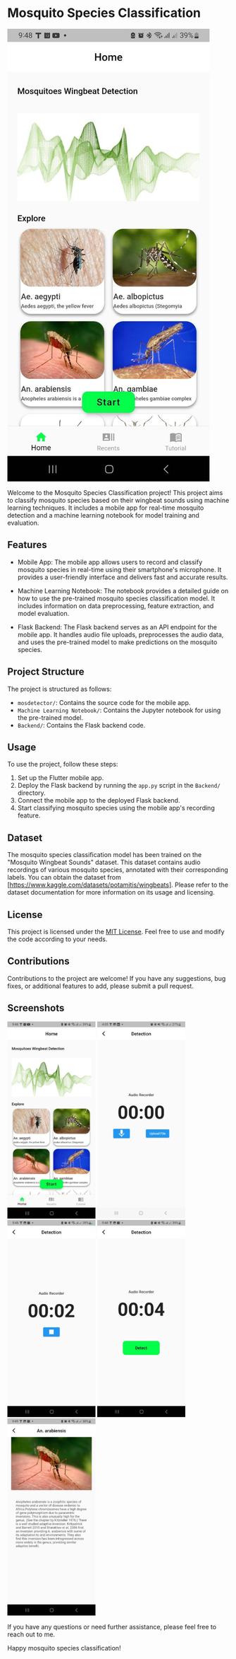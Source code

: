 # Mosquito Species Classification

![Screenshot](mosdetector/Screenshots/Home.jpg)

Welcome to the Mosquito Species Classification project! This project aims to classify mosquito species based on their wingbeat sounds using machine learning techniques. It includes a mobile app for real-time mosquito detection and a machine learning notebook for model training and evaluation.

## Features

- Mobile App: The mobile app allows users to record and classify mosquito species in real-time using their smartphone's microphone. It provides a user-friendly interface and delivers fast and accurate results.

- Machine Learning Notebook: The notebook provides a detailed guide on how to use the pre-trained mosquito species classification model. It includes information on data preprocessing, feature extraction, and model evaluation.

- Flask Backend: The Flask backend serves as an API endpoint for the mobile app. It handles audio file uploads, preprocesses the audio data, and uses the pre-trained model to make predictions on the mosquito species.

## Project Structure

The project is structured as follows:

- `mosdetector/`: Contains the source code for the mobile app.
- `Machine Learning Notebook/`: Contains the Jupyter notebook for using the pre-trained model.
- `Backend/`: Contains the Flask backend code.

## Usage

To use the project, follow these steps:

1. Set up the Flutter mobile app.
2. Deploy the Flask backend by running the `app.py` script in the `Backend/` directory.
3. Connect the mobile app to the deployed Flask backend.
4. Start classifying mosquito species using the mobile app's recording feature.

## Dataset

The mosquito species classification model has been trained on the "Mosquito Wingbeat Sounds" dataset. This dataset contains audio recordings of various mosquito species, annotated with their corresponding labels. You can obtain the dataset from [https://www.kaggle.com/datasets/potamitis/wingbeats]. Please refer to the dataset documentation for more information on its usage and licensing.

## License

This project is licensed under the [MIT License](LICENSE). Feel free to use and modify the code according to your needs.

## Contributions

Contributions to the project are welcome! If you have any suggestions, bug fixes, or additional features to add, please submit a pull request.

## Screenshots
<img src="mosdetector/Screenshots/Home.jpg" alt="Home Page" width="200"> <img src="mosdetector/Screenshots/FileUploadOrRecordAudio.jpg" alt="File Upload Or Record Audio" width="200">
<img src="mosdetector/Screenshots/AudioRecording.jpg" alt="Audio Recording Page" width="200">
<img src="mosdetector/Screenshots/photo_2023-06-12_21-50-08.jpg" alt="Ready For Detection" width="200">
<img src="mosdetector/Screenshots/MosquitoDetail.jpg" alt="Result Page" width="200">



If you have any questions or need further assistance, please feel free to reach out to me.

Happy mosquito species classification!
